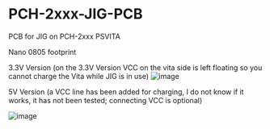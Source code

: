 # PCH-2xxx-JIG-PCB
PCB for JIG on PCH-2xxx PSVITA


Nano 0805 footprint 

3.3V Version (on the 3.3V Version VCC on the vita side is left floating so you cannot charge the Vita while JIG is in use)
![image](https://github.com/SKGleba/bert/assets/203427/2ab4a766-8573-4ebe-aaa1-2726b49dc01b)

5V Version (a VCC line has been added for charging, I do not know if it works, it has not been tested; connecting VCC is optional)

![image](https://github.com/SKGleba/bert/assets/203427/0889d937-16ea-4491-9c16-fa9e45921558)
